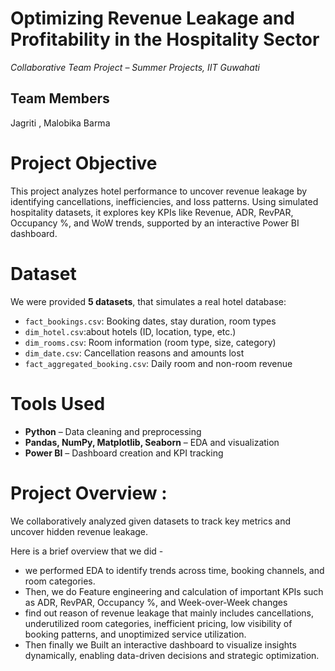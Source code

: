 # **Optimizing Revenue Leakage and Profitability in the Hospitality Sector**

*Collaborative Team Project – Summer Projects, IIT Guwahati*

## Team Members  
Jagriti , Malobika Barma


#  Project Objective

This project analyzes hotel performance to uncover revenue leakage by identifying cancellations, inefficiencies, and loss patterns. Using simulated hospitality datasets, it explores key KPIs like Revenue, ADR, RevPAR, Occupancy %, and WoW trends, supported by an interactive Power BI dashboard.

# Dataset

We were provided **5 datasets**, that simulates a real hotel database:
- `fact_bookings.csv`: Booking dates, stay duration, room types
- `dim_hotel.csv`:about hotels (ID, location, type, etc.)
- `dim_rooms.csv`: Room information (room type, size, category)
- `dim_date.csv`: Cancellation reasons and amounts lost
- `fact_aggregated_booking.csv`: Daily room and non-room revenue

# Tools Used 

- **Python** – Data cleaning and preprocessing
- **Pandas, NumPy, Matplotlib, Seaborn** – EDA and visualization
- **Power BI** – Dashboard creation and KPI tracking

# Project Overview :

We collaboratively analyzed given datasets to track key metrics and uncover hidden revenue leakage. 

Here is a brief overview that we did -
- we performed EDA to identify trends across time, booking channels, and room categories.
- Then, we do Feature engineering and calculation of important KPIs such as ADR, RevPAR, Occupancy %, and Week-over-Week changes
- find out reason of revenue leakage that mainly includes cancellations, underutilized room categories, inefficient pricing, low visibility of       booking patterns, and unoptimized service utilization.
- Then finally we Built an interactive dashboard to visualize insights dynamically, enabling data-driven decisions and strategic optimization.
  


